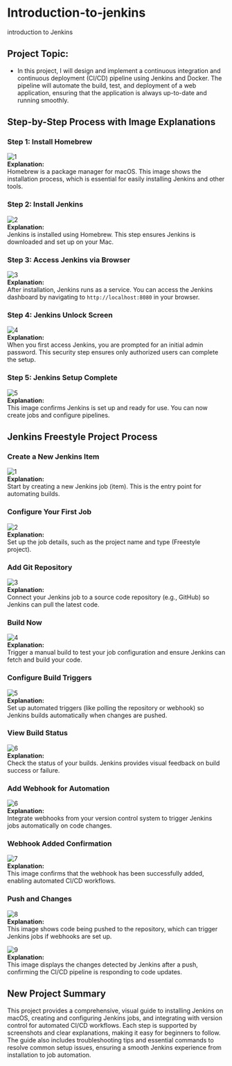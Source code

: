 # Introduction-to-jenkins
introduction to Jenkins

## Project Topic:

- In this project, I will design and implement a continuous integration and continuous deployment (CI/CD) pipeline using Jenkins and Docker. The pipeline will automate the build, test, and deployment of a web application, ensuring that the application is always up-to-date and running smoothly.


## Step-by-Step Process with Image Explanations

### Step 1: Install Homebrew  
![1](./img/1%20install%20homebrew.png)  
**Explanation:**  
Homebrew is a package manager for macOS. This image shows the installation process, which is essential for easily installing Jenkins and other tools.

### Step 2: Install Jenkins  
![2](./img/2%20install%20jenkins.png)  
**Explanation:**  
Jenkins is installed using Homebrew. This step ensures Jenkins is downloaded and set up on your Mac.

### Step 3: Access Jenkins via Browser  
![3](./img/4%20jenkins%20access%20via%20browser.png)  
**Explanation:**  
After installation, Jenkins runs as a service. You can access the Jenkins dashboard by navigating to `http://localhost:8080` in your browser.

### Step 4: Jenkins Unlock Screen  
![4](./img/4%20jenkins%20access%20via%20browser.png)  
**Explanation:**  
When you first access Jenkins, you are prompted for an initial admin password. This security step ensures only authorized users can complete the setup.

### Step 5: Jenkins Setup Complete  
![5](./img/5%20jenkins%20created%20successfully%20.png)  
**Explanation:**  
This image confirms Jenkins is set up and ready for use. You can now create jobs and configure pipelines.



## Jenkins Freestyle Project Process

### Create a New Jenkins Item  
![1](./img/01%20jenkis%20new%20item.png)  
**Explanation:**  
Start by creating a new Jenkins job (item). This is the entry point for automating builds.

### Configure Your First Job  
![2](./img/02%20my%20first%20job.png)  
**Explanation:**  
Set up the job details, such as the project name and type (Freestyle project).

### Add Git Repository  
![3](./img/03.%20adding%20git%20repo.png)  
**Explanation:**  
Connect your Jenkins job to a source code repository (e.g., GitHub) so Jenkins can pull the latest code.

### Build Now  
![4](./img/04%20build%20now.png)  
**Explanation:**  
Trigger a manual build to test your job configuration and ensure Jenkins can fetch and build your code.

### Configure Build Triggers  
![5](./img/05%20trigger.png)  
**Explanation:**  
Set up automated triggers (like polling the repository or webhook) so Jenkins builds automatically when changes are pushed.

### View Build Status  
![6](./img/06%20status%20showing%20.png)  
**Explanation:**  
Check the status of your builds. Jenkins provides visual feedback on build success or failure.

### Add Webhook for Automation  
![6](./img/06%20webhook%20use%20.png)  
**Explanation:**  
Integrate webhooks from your version control system to trigger Jenkins jobs automatically on code changes.

### Webhook Added Confirmation  
![7](./img/07%20webhook%20added.png)  
**Explanation:**  
This image confirms that the webhook has been successfully added, enabling automated CI/CD workflows.

### Push and Changes  
![8](./img/08%20push%20.png)  
**Explanation:**  
This image shows code being pushed to the repository, which can trigger Jenkins jobs if webhooks are set up.

![9](./img/09%20chnages%20.png)  
**Explanation:**  
This image displays the changes detected by Jenkins after a push, confirming the CI/CD pipeline is responding to code updates.




## New Project Summary

This project provides a comprehensive, visual guide to installing Jenkins on macOS, creating and configuring Jenkins jobs, and integrating with version control for automated CI/CD workflows. Each step is supported by screenshots and clear explanations, making it easy for beginners to follow. The guide also includes troubleshooting tips and essential commands to resolve common setup issues, ensuring a smooth Jenkins experience from installation to job automation.



